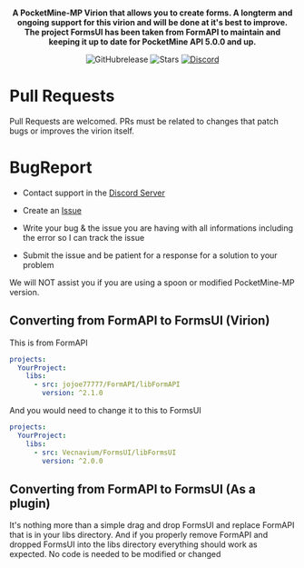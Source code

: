 <p align="center">
    <a href="https://github.com/Vecnavium/FormsUI"></a><br>
    <b>A PocketMine-MP Virion that allows you to create forms. A longterm and ongoing support for this virion and will be done at it's best to improve. The project FormsUI has been taken from FormAPI to maintain and keeping it up to date for PocketMine API 5.0.0 and up.</b>
</p>

<p align="center">
    <img alt="GitHubrelease" src="https://img.shields.io/github/v/release/Vecnavium/FormsUI?label=release&sort=semver">
      <img alt="Stars" src= "https://img.shields.io/github/stars/Vecnavium/FormsUI?style=for-the-badge">
    <a href="https://discord.gg/6M9tGyWPjr"><img src="https://img.shields.io/discord/837701868649709568?label=discord&color=7289DA&logo=discord" alt="Discord" /></a>
</p>


# Pull Requests
Pull Requests are welcomed. PRs must be related to changes that patch bugs or improves the virion itself.

# BugReport

- Contact support in the [Discord Server](https://discord.gg/NvxR2SCyQY)

- Create an [Issue](https://github.com/Vecnavium/FormsUI/issues/new)

- Write your bug & the issue you are having with all informations including the error so I can track the issue

- Submit the issue and be patient for a response for a solution to your problem
 
We will NOT assist you if you are using a spoon or modified PocketMine-MP version.

## Converting from FormAPI to FormsUI (Virion)

This is from FormAPI

```yml
projects:
  YourProject:
    libs:
      - src: jojoe77777/FormAPI/libFormAPI
        version: ^2.1.0
```

And you would need to change it to this to FormsUI


```yml
projects:
  YourProject:
    libs:
      - src: Vecnavium/FormsUI/libFormsUI
        version: ^2.0.0
```

## Converting from FormAPI to FormsUI (As a plugin)

It's nothing more than a simple drag and drop FormsUI and replace FormAPI that is in your libs directory. And if you properly remove FormAPI and dropped FormsUI into the libs directory everything should work as expected. No code is needed to be modified or changed
